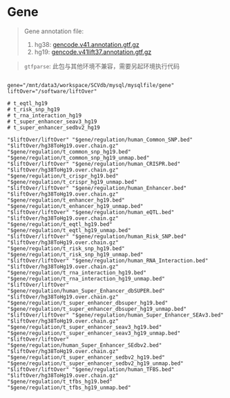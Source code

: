 # Gene

> Gene annotation file:
> 1. hg38: [gencode.v41.annotation.gtf.gz](https://ftp.ebi.ac.uk/pub/databases/gencode/Gencode_human/release_41/gencode.v41.annotation.gtf.gz)
> 2. hg19: [gencode.v41lift37.annotation.gtf.gz](https://ftp.ebi.ac.uk/pub/databases/gencode/Gencode_human/release_41/GRCh37_mapping/gencode.v41lift37.annotation.gtf.gz)


> `gtfparse`: 此包与其他环境不兼容，需要另起环境执行代码


```shell

gene="/mnt/data3/workspace/SCVdb/mysql/mysqlfile/gene"
liftOver="/software/liftOver"

# t_eqtl_hg19
# t_risk_snp_hg19
# t_rna_interaction_hg19
# t_super_enhancer_seav3_hg19
# t_super_enhancer_sedbv2_hg19

"$liftOver/liftOver" "$gene/regulation/human_Common_SNP.bed" "$liftOver/hg38ToHg19.over.chain.gz" "$gene/regulation/t_common_snp_hg19.bed" "$gene/regulation/t_common_snp_hg19_unmap.bed"
"$liftOver/liftOver" "$gene/regulation/human_CRISPR.bed" "$liftOver/hg38ToHg19.over.chain.gz" "$gene/regulation/t_crispr_hg19.bed" "$gene/regulation/t_crispr_hg19_unmap.bed"
"$liftOver/liftOver" "$gene/regulation/human_Enhancer.bed" "$liftOver/hg38ToHg19.over.chain.gz" "$gene/regulation/t_enhancer_hg19.bed" "$gene/regulation/t_enhancer_hg19_unmap.bed"
"$liftOver/liftOver" "$gene/regulation/human_eQTL.bed" "$liftOver/hg38ToHg19.over.chain.gz" "$gene/regulation/t_eqtl_hg19.bed" "$gene/regulation/t_eqtl_hg19_unmap.bed"
"$liftOver/liftOver" "$gene/regulation/human_Risk_SNP.bed" "$liftOver/hg38ToHg19.over.chain.gz" "$gene/regulation/t_risk_snp_hg19.bed" "$gene/regulation/t_risk_snp_hg19_unmap.bed"
"$liftOver/liftOver" "$gene/regulation/human_RNA_Interaction.bed" "$liftOver/hg38ToHg19.over.chain.gz" "$gene/regulation/t_rna_interaction_hg19.bed" "$gene/regulation/t_rna_interaction_hg19_unmap.bed"
"$liftOver/liftOver" "$gene/regulation/human_Super_Enhancer_dbSUPER.bed" "$liftOver/hg38ToHg19.over.chain.gz" "$gene/regulation/t_super_enhancer_dbsuper_hg19.bed" "$gene/regulation/t_super_enhancer_dbsuper_hg19_unmap.bed"
"$liftOver/liftOver" "$gene/regulation/human_Super_Enhancer_SEAv3.bed" "$liftOver/hg38ToHg19.over.chain.gz" "$gene/regulation/t_super_enhancer_seav3_hg19.bed" "$gene/regulation/t_super_enhancer_seav3_hg19_unmap.bed"
"$liftOver/liftOver" "$gene/regulation/human_Super_Enhancer_SEdbv2.bed" "$liftOver/hg38ToHg19.over.chain.gz" "$gene/regulation/t_super_enhancer_sedbv2_hg19.bed" "$gene/regulation/t_super_enhancer_sedbv2_hg19_unmap.bed"
"$liftOver/liftOver" "$gene/regulation/human_TFBS.bed" "$liftOver/hg38ToHg19.over.chain.gz" "$gene/regulation/t_tfbs_hg19.bed" "$gene/regulation/t_tfbs_hg19_unmap.bed"


```


